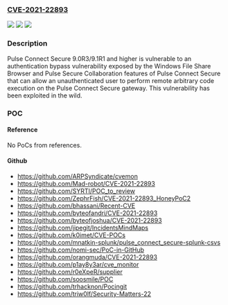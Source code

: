 ### [CVE-2021-22893](https://cve.mitre.org/cgi-bin/cvename.cgi?name=CVE-2021-22893)
![](https://img.shields.io/static/v1?label=Product&message=Pulse%20Connect%20Secure&color=blue)
![](https://img.shields.io/static/v1?label=Version&message=n%2Fa&color=blue)
![](https://img.shields.io/static/v1?label=Vulnerability&message=Improper%20Authentication%20-%20Generic%20(CWE-287)&color=brighgreen)

### Description

Pulse Connect Secure 9.0R3/9.1R1 and higher is vulnerable to an authentication bypass vulnerability exposed by the Windows File Share Browser and Pulse Secure Collaboration features of Pulse Connect Secure that can allow an unauthenticated user to perform remote arbitrary code execution on the Pulse Connect Secure gateway. This vulnerability has been exploited in the wild.

### POC

#### Reference
No PoCs from references.

#### Github
- https://github.com/ARPSyndicate/cvemon
- https://github.com/Mad-robot/CVE-2021-22893
- https://github.com/SYRTI/POC_to_review
- https://github.com/ZephrFish/CVE-2021-22893_HoneyPoC2
- https://github.com/bhassani/Recent-CVE
- https://github.com/byteofandri/CVE-2021-22893
- https://github.com/byteofjoshua/CVE-2021-22893
- https://github.com/jipegit/IncidentsMindMaps
- https://github.com/k0imet/CVE-POCs
- https://github.com/mnatkin-splunk/pulse_connect_secure-splunk-csvs
- https://github.com/nomi-sec/PoC-in-GitHub
- https://github.com/orangmuda/CVE-2021-22893
- https://github.com/p1ay8y3ar/cve_monitor
- https://github.com/r0eXpeR/supplier
- https://github.com/soosmile/POC
- https://github.com/trhacknon/Pocingit
- https://github.com/triw0lf/Security-Matters-22

